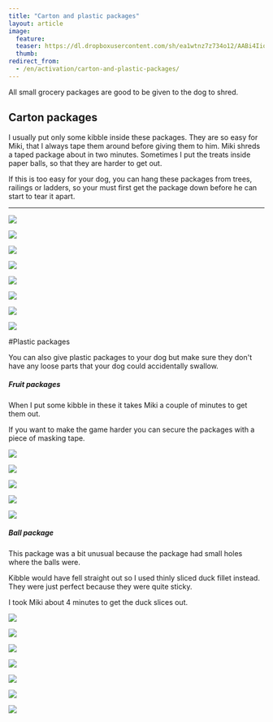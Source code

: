 ```yaml
---
title: "Carton and plastic packages"
layout: article
image:
  feature:
  teaser: https://dl.dropboxusercontent.com/sh/ea1wtnz7z734o12/AABi4IiqN2uiTM9P_-Wmvt0_a/aktivointi/kartonkipakkaukset/DSC25797-245px.jpg
  thumb:
redirect_from:
  - /en/activation/carton-and-plastic-packages/
---
```


All small grocery packages are good to be given to the dog to shred.

## Carton packages

I usually put only some kibble inside these packages. They are so easy for Miki, that I always tape them around before giving them to him. Miki shreds a taped package about in two minutes. Sometimes I put the treats inside paper balls, so that they are harder to get out.

If this is too easy for your dog, you can hang these packages from trees, railings or ladders, so your must first get the package down before he can start to tear it apart.

---

[![](https://dl.dropboxusercontent.com/sh/ea1wtnz7z734o12/AABY-YNPoiV-kKZ1lABfZTWpa/aktivointi/kartonkipakkaukset/DSC25797-800px.jpg)](https://dl.dropboxusercontent.com/sh/ea1wtnz7z734o12/AAD97IkJ3CmBtNAIAGf7ejz0a/aktivointi/kartonkipakkaukset/DSC25797.jpg)

[![](https://dl.dropboxusercontent.com/sh/ea1wtnz7z734o12/AABSYMpQwDgdI8cWDH4HEjCba/aktivointi/kartonkipakkaukset/DSC32143-800px.jpg)](https://dl.dropboxusercontent.com/sh/ea1wtnz7z734o12/AAAVQepLXtlKBEzFydMZmbRDa/aktivointi/kartonkipakkaukset/DSC32143.jpg)

[![](https://dl.dropboxusercontent.com/sh/ea1wtnz7z734o12/AADWN262J5QZOFtEOse9Wd_Na/aktivointi/kartonkipakkaukset/DS04409-800px.jpg)](https://dl.dropboxusercontent.com/sh/ea1wtnz7z734o12/AACPE02YXnYilpGSVwTPgnpza/aktivointi/kartonkipakkaukset/DS04409.jpg)

[![](https://dl.dropboxusercontent.com/sh/ea1wtnz7z734o12/AAC0RwZNgimKobSHF_jfMmawa/aktivointi/kartonkipakkaukset/DS04438-800px.jpg)](https://dl.dropboxusercontent.com/sh/ea1wtnz7z734o12/AAA9es0G8HdT66nwhzYaU-Rma/aktivointi/kartonkipakkaukset/DS04438.jpg)

[![](https://dl.dropboxusercontent.com/sh/ea1wtnz7z734o12/AABs4t-S8We3IrSQYAVg91wha/aktivointi/kartonkipakkaukset/DSC33827-800px.jpg)](https://dl.dropboxusercontent.com/sh/ea1wtnz7z734o12/AAC6U3xIL_aIwkR6pFnXxUeQa/aktivointi/kartonkipakkaukset/DSC33827.jpg)

[![](https://dl.dropboxusercontent.com/sh/ea1wtnz7z734o12/AAAuSzjvx5TSGAtuVH86a0_Sa/aktivointi/kartonkipakkaukset/DSC56453-800px.jpg)](https://dl.dropboxusercontent.com/sh/ea1wtnz7z734o12/AADkWmREB6weO08F6Y1MF3GYa/aktivointi/kartonkipakkaukset/DSC56453.jpg)

[![](https://dl.dropboxusercontent.com/sh/ea1wtnz7z734o12/AACnVjEHWFjR5tp1VA7-qQTSa/aktivointi/kartonkipakkaukset/DSC56545-800px.jpg)](https://dl.dropboxusercontent.com/sh/ea1wtnz7z734o12/AACQfZV729wC9_OafzbW8KCca/aktivointi/kartonkipakkaukset/DSC56545.jpg)

[![](https://dl.dropboxusercontent.com/sh/ea1wtnz7z734o12/AABkH_kSPKySlKtnkKym8Gr-a/aktivointi/kartonkipakkaukset/DSC57932-800px.jpg)](https://dl.dropboxusercontent.com/sh/ea1wtnz7z734o12/AAC3kdwHCBglbc3u_rW6yWV0a/aktivointi/kartonkipakkaukset/DSC57932.jpg)

#Plastic packages

You can also give plastic packages to your dog but make sure they don't have any loose parts that your dog could accidentally swallow.

##### Fruit packages

When I put some kibble in these it takes Miki a couple of minutes to get them out.

If you want to make the game harder you can secure the packages with a piece of masking tape.

[![](https://dl.dropboxusercontent.com/sh/ea1wtnz7z734o12/AACZoly8de36VSEy1Av2W3oUa/aktivointi/muovipakkaukset/DS36399-800px.jpg)](https://dl.dropboxusercontent.com/sh/ea1wtnz7z734o12/AAB5s9zEfpdK6acze0r-lrCza/aktivointi/muovipakkaukset/DS36399.jpg)

[![](https://dl.dropboxusercontent.com/sh/ea1wtnz7z734o12/AAD7VyfHOYzaiMGo2u1VMQgxa/aktivointi/muovipakkaukset/DS36397-800px.jpg)](https://dl.dropboxusercontent.com/sh/ea1wtnz7z734o12/AAD3aEmH-QixYeYPOj2-uTAKa/aktivointi/muovipakkaukset/DS36397.jpg)

[![](https://dl.dropboxusercontent.com/sh/ea1wtnz7z734o12/AACbcPUcenUcbuT-0mOA_QrQa/aktivointi/muovipakkaukset/DS36405-800px.jpg)](https://dl.dropboxusercontent.com/sh/ea1wtnz7z734o12/AAARMcd4SRSmueuIu8kVsJYJa/aktivointi/muovipakkaukset/DS36405.jpg)

[![](https://dl.dropboxusercontent.com/sh/ea1wtnz7z734o12/AAB-b13MaZxoIMLEiYY0xgAYa/aktivointi/muovipakkaukset/DS36413-800px.jpg)](https://dl.dropboxusercontent.com/sh/ea1wtnz7z734o12/AADKwj5f6-FgkL1LXQTVmEg9a/aktivointi/muovipakkaukset/DS36413.jpg)

[![](https://dl.dropboxusercontent.com/sh/ea1wtnz7z734o12/AAAqSrGcB-NsJcyHkY8V4SPRa/aktivointi/muovipakkaukset/DS36463-800px.jpg)](https://dl.dropboxusercontent.com/sh/ea1wtnz7z734o12/AAAlBdRc1lggT4x-xLjKbrGEa/aktivointi/muovipakkaukset/DS36463.jpg)

##### Ball package

This package was a bit unusual because the package had small holes where the balls were.

Kibble would have fell straight out so I used thinly sliced duck fillet instead. They were just perfect because they were quite sticky.

I took Miki about 4 minutes to get the duck slices out.

[![](https://dl.dropboxusercontent.com/sh/ea1wtnz7z734o12/AAACRZIPJ7dtCTzuoPSQN-Spa/aktivointi/muovipakkaukset/DS21987-800px.jpg)](https://dl.dropboxusercontent.com/sh/ea1wtnz7z734o12/AAATIBfcBT6wbi2jXFhX0NaJa/aktivointi/muovipakkaukset/DS21987.jpg)

[![](https://dl.dropboxusercontent.com/sh/ea1wtnz7z734o12/AACZYthyVXGMxp4eW_yHRMVUa/aktivointi/muovipakkaukset/DS22003-800px.jpg)](https://dl.dropboxusercontent.com/sh/ea1wtnz7z734o12/AAB-2EDvbwnGjqFq4pQJA1VMa/aktivointi/muovipakkaukset/DS22003.jpg)

[![](https://dl.dropboxusercontent.com/sh/ea1wtnz7z734o12/AACegc_j3l8YCbhExaRsns5aa/aktivointi/muovipakkaukset/DS22062-800px.jpg)](https://dl.dropboxusercontent.com/sh/ea1wtnz7z734o12/AADrhjBTM3XINpA4Y6Cbp_XLa/aktivointi/muovipakkaukset/DS22062.jpg)

[![](https://dl.dropboxusercontent.com/sh/ea1wtnz7z734o12/AAD8UH6KiEWNcVSfmRr_eI4wa/aktivointi/muovipakkaukset/DS22068-800px.jpg)](https://dl.dropboxusercontent.com/sh/ea1wtnz7z734o12/AAB00hKUHNQxz3x4lw-Xz-Mma/aktivointi/muovipakkaukset/DS22068.jpg)

[![](https://dl.dropboxusercontent.com/sh/ea1wtnz7z734o12/AAD_8PRvqoK91jWbmn83z1Rta/aktivointi/muovipakkaukset/DS22150-800px.jpg)](https://dl.dropboxusercontent.com/sh/ea1wtnz7z734o12/AACy_ZHiR2BQ5_XlIdB_RflGa/aktivointi/muovipakkaukset/DS22150.jpg)

[![](https://dl.dropboxusercontent.com/sh/ea1wtnz7z734o12/AADLnuzgUtDu640z5RLWzRbka/aktivointi/muovipakkaukset/DS22171-800px.jpg)](https://dl.dropboxusercontent.com/sh/ea1wtnz7z734o12/AACPutormVE5PM47FqOpnGxCa/aktivointi/muovipakkaukset/DS22171.jpg)

[![](https://dl.dropboxusercontent.com/sh/ea1wtnz7z734o12/AABD4ubRYctP_6ev9YXaCbfJa/aktivointi/muovipakkaukset/DS22184-800px.jpg)](https://dl.dropboxusercontent.com/sh/ea1wtnz7z734o12/AADK_WUo27-YHl7gChXulpEpa/aktivointi/muovipakkaukset/DS22184.jpg)
